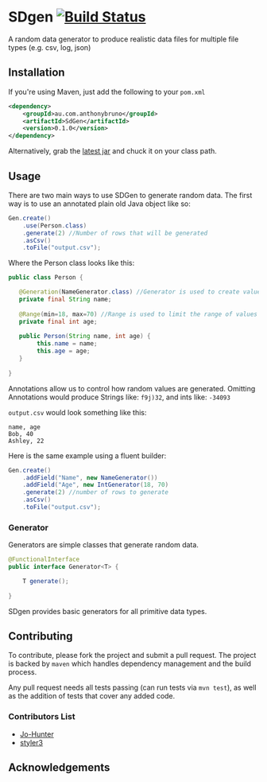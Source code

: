 # SDgen [![Build Status](https://travis-ci.org/AussieGuy0/SDgen.svg?branch=master)](https://travis-ci.org/AussieGuy0/SDgen)

A random data generator to produce realistic data files for multiple file types (e.g. csv, log, json)

## Installation
If you're using Maven, just add the following to your `pom.xml`
```xml
<dependency>
    <groupId>au.com.anthonybruno</groupId>
    <artifactId>SdGen</artifactId>
    <version>0.1.0</version>
</dependency>
```

Alternatively, grab the [latest jar](https://github.com/AussieGuy0/SDgen/releases/tag/0.1.0) and chuck it on your class path.

## Usage
There are two main ways to use SDGen to generate random data. The first way is
to use an annotated plain old Java object like so:

```java
Gen.create()
    .use(Person.class)
    .generate(2) //Number of rows that will be generated
    .asCsv()
    .toFile("output.csv");
```


Where the Person class looks like this:

```java
public class Person {

   @Generation(NameGenerator.class) //Generator is used to create values
   private final String name; 
   
   @Range(min=18, max=70) //Range is used to limit the range of values
   private final int age;
   
   public Person(String name, int age) {
        this.name = name; 
        this.age = age;
   }
   
}
```

Annotations allow us to control how random values are generated. 
Omitting Annotations would produce Strings like: `f9j)32`, and ints like: `-34093`

`output.csv` would look something like this:

```
name, age
Bob, 40
Ashley, 22
```

Here is the same example using a fluent builder:

```java
Gen.create()
    .addField("Name", new NameGenerator())
    .addField("Age", new IntGenerator(18, 70)
    .generate(2) //number of rows to generate
    .asCsv()
    .toFile("output.csv");
```

### Generator
Generators are simple classes that generate random data.

```java
@FunctionalInterface
public interface Generator<T> {

    T generate();
    
}
```

SDgen provides basic generators for all primitive data types. 

## Contributing
To contribute, please fork the project and submit a pull request. 
The project is backed by `maven` which handles dependency management and
the build process.

Any pull request needs all tests passing (can run tests via `mvn test`),
as well as the addition of tests that cover any added code.

### Contributors List
- [Jo-Hunter](https://github.com/Jo-Hunter)
- [styler3](https://github.com/styler3)

## Acknowledgements
